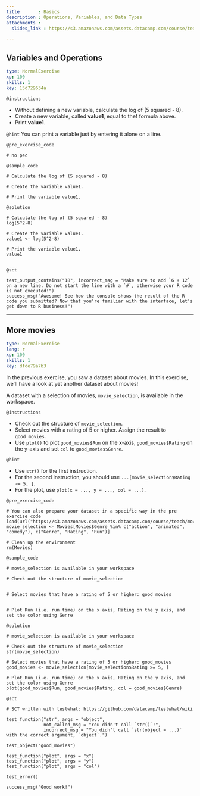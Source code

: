 ```yaml
---
title       : Basics
description : Operations, Variables, and Data Types
attachments :
  slides_link : https://s3.amazonaws.com/assets.datacamp.com/course/teach/slides_example.pdf

---
```

## Variables and Operations

```yaml
type: NormalExercise
xp: 100
skills: 1
key: 15d729634a
```

`@instructions`
- Without defining a new variable, calculate the log of (5 squared - 8).
- Create a new variable, called **value1**, equal to thef formula above.
- Print **value1**.

`@hint`
You can print a variable just by entering it alone on a line.

`@pre_exercise_code`
```{r}
# no pec
```

`@sample_code`
```{r}
# Calculate the log of (5 squared - 8)

# Create the variable value1.

# Print the variable value1.

```

`@solution`
```{r}
# Calculate the log of (5 squared - 8)
log(5^2-8)

# Create the variable value1.
value1 <- log(5^2-8)

# Print the variable value1.
value1


```

`@sct`
```{r}
test_output_contains("18", incorrect_msg = "Make sure to add `6 + 12` on a new line. Do not start the line with a `#`, otherwise your R code is not executed!")
success_msg("Awesome! See how the console shows the result of the R code you submitted? Now that you're familiar with the interface, let's get down to R business!")
```




---
## More movies

```yaml
type: NormalExercise
lang: r
xp: 100
skills: 1
key: dfde79a7b3
```

In the previous exercise, you saw a dataset about movies. In this exercise, we'll have a look at yet another dataset about movies!

A dataset with a selection of movies, `movie_selection`, is available in the workspace.

`@instructions`
- Check out the structure of `movie_selection`.
- Select movies with a rating of 5 or higher. Assign the result to `good_movies`.
- Use `plot()` to  plot `good_movies$Run` on the x-axis, `good_movies$Rating` on the y-axis and set `col` to `good_movies$Genre`.

`@hint`
- Use `str()` for the first instruction.
- For the second instruction, you should use `...[movie_selection$Rating >= 5, ]`.
- For the plot, use `plot(x = ..., y = ..., col = ...)`.

`@pre_exercise_code`
```{r}
# You can also prepare your dataset in a specific way in the pre exercise code
load(url("https://s3.amazonaws.com/assets.datacamp.com/course/teach/movies.RData"))
movie_selection <- Movies[Movies$Genre %in% c("action", "animated", "comedy"), c("Genre", "Rating", "Run")]

# Clean up the environment
rm(Movies)
```

`@sample_code`
```{r}
# movie_selection is available in your workspace

# Check out the structure of movie_selection


# Select movies that have a rating of 5 or higher: good_movies


# Plot Run (i.e. run time) on the x axis, Rating on the y axis, and set the color using Genre

```

`@solution`
```{r}
# movie_selection is available in your workspace

# Check out the structure of movie_selection
str(movie_selection)

# Select movies that have a rating of 5 or higher: good_movies
good_movies <- movie_selection[movie_selection$Rating >= 5, ]

# Plot Run (i.e. run time) on the x axis, Rating on the y axis, and set the color using Genre
plot(good_movies$Run, good_movies$Rating, col = good_movies$Genre)
```

`@sct`
```{r}
# SCT written with testwhat: https://github.com/datacamp/testwhat/wiki

test_function("str", args = "object",
              not_called_msg = "You didn't call `str()`!",
              incorrect_msg = "You didn't call `str(object = ...)` with the correct argument, `object`.")

test_object("good_movies")

test_function("plot", args = "x")
test_function("plot", args = "y")
test_function("plot", args = "col")

test_error()

success_msg("Good work!")
```
